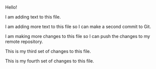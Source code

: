 Hello!

I am adding text to this file.

I am adding more text to this file so I can make a second commit to Git.

I am making more changes to this file so I can push the changes to my remote repository.

This is my third set of changes to this file.

This is my fourth set of changes to this file.
